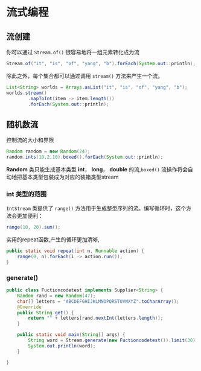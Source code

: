 # 流式编程

## 流创建

你可以通过 `Stream.of()` 很容易地将一组元素转化成为流

```java
Stream.of("it", "is", "of", "yang", "b").forEach(System.out::println);
```

除此之外，每个集合都可以通过调用 `stream()` 方法来产生一个流。

```java
List<String> worlds = Arrays.asList("it", "is", "of", "yang", "b");
worlds.stream()
        .mapToInt(item -> item.length())
        .forEach(System.out::println);
```



## 随机数流

控制流的大小和界限

```java
Random random = new Random(24);
random.ints(10,2,10).boxed().forEach(System.out::println);
```

 **Random** 类只能生成基本类型 **int**， **long**， **double** 的流,`boxed()` 流操作将会自动地把基本类型包装成为对应的装箱类型stream

### int 类型的范围

`IntStream` 类提供了 `range()` 方法用于生成整型序列的流。编写循环时，这个方法会更加便利：

```java
range(10, 20).sum();
```

实用的repeat函数,产生的循环更加清晰,

```java
public static void repeat(int n, Runnable action) {
    range(0, n).forEach(i -> action.run());
}
```

### generate()

```java
public class Fuctioncodetest implements Supplier<String> {
    Random rand = new Random(47);
    char[] letters = "ABCDEFGHIJKLMNOPQRSTUVWXYZ".toCharArray();
    @Override
    public String get() {
        return "" + letters[rand.nextInt(letters.length)];
    }

    public static void main(String[] args) {
        String word = Stream.generate(new Fuctioncodetest()).limit(30).collect(Collectors.joining());
        System.out.println(word);
    }

}
```


